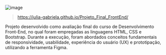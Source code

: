 ![image](https://github.com/Julia-Gabriela/Projeto_Final_FrontEnd/assets/141375507/20dfae01-d8f7-4ecc-9098-8765f5d3e78f)

> https://julia-gabriela.github.io/Projeto_Final_FrontEnd/

Projeto desenvolvido como avaliação final do curso de Desenvolvimento Front-End, no qual foram empregadas as linguagens HTML, CSS e Bootstrap. Durante a execução, foram abordados conceitos fundamentais de responsividade, usabilidade, experiência do usuário (UX) e prototipação, utilizando a ferramenta Figma.
